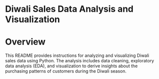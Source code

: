  # Diwali Sales Data Analysis and Visualization
# Overview
This README provides instructions for analyzing and visualizing Diwali sales data using Python. The analysis includes data cleaning, exploratory data analysis (EDA), and visualization to derive insights about the purchasing patterns of customers during the Diwali season.

